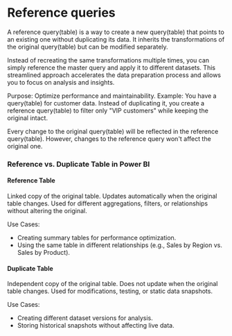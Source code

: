 # Reference queries

A reference query(table) is a way to create a new query(table) that points to an existing one without duplicating its data. It inherits the transformations of the original query(table) but can be modified separately.

Instead of recreating the same transformations multiple times, you can simply reference the master query and apply it to different datasets. This streamlined approach accelerates the data preparation process and allows you to focus on analysis and insights.

Purpose: Optimize performance and maintainability.
Example: You have a query(table) for customer data. Instead of duplicating it, you create a reference query(table) to filter only "VIP customers" while keeping the original intact.

Every change to the original query(table) will be reflected in the reference query(table). However, changes to the reference query won't affect the original one.

### Reference vs. Duplicate Table in Power BI

#### Reference Table
Linked copy of the original table.
Updates automatically when the original table changes.
Used for different aggregations, filters, or relationships without altering the original.

Use Cases:
- Creating summary tables for performance optimization.
- Using the same table in different relationships (e.g., Sales by Region vs. Sales by Product).

#### Duplicate Table
Independent copy of the original table.
Does not update when the original table changes.
Used for modifications, testing, or static data snapshots.

Use Cases:
- Creating different dataset versions for analysis.
- Storing historical snapshots without affecting live data.